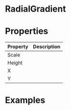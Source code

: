 # RadialGradient


# Properties


| Property | Description| 
| -------- | -----------|
| Scale |  |
| Height |  |
| X |  |
| Y |  |




# Examples
